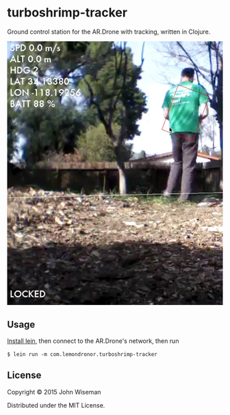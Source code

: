 # turboshrimp-tracker

Ground control station for the AR.Drone with tracking, written in Clojure.

![Screenshot](/media/screenshots/turboshrimp-tracker.jpg?raw=true "Screenshot")


## Usage

[Install lein](https://github.com/technomancy/leiningen#installation),
then connect to the AR.Drone's network, then run

```
$ lein run -m com.lemondronor.turboshrimp-tracker
```


## License

Copyright © 2015 John Wiseman

Distributed under the MIT License.

